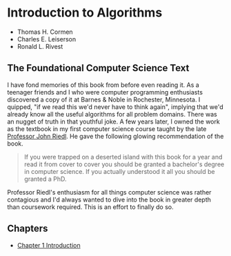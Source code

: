 # Introduction to Algorithms
- Thomas H. Cormen
- Charles E. Leiserson
- Ronald L. Rivest
## The Foundational Computer Science Text
I have fond memories of this book from before even reading it. As a teenager friends and I who were computer programming enthusiasts discovered a copy of it at Barnes & Noble in Rochester, Minnesota. I quipped, "if we read this we'd never have to think again", implying that we'd already know all the useful algorithms for all problem domains. There was an nugget of truth in that youthful joke.
A few years later, I owned the work as the textbook in my first computer science course taught by the late [Professor John Riedl](https://en.wikipedia.org/wiki/John_T._Riedl). He gave the following glowing recommendation of the book.
> If you were trapped on a deserted island with this book for a year and read it from cover to cover you should be granted a bachelor's degree in computer science. If you actually understood it all you should be granted a PhD.

Professor Riedl's enthusiasm for all things computer science was rather contagious and I'd always wanted to dive into the book in greater depth than coursework required. This is an effort to finally do so.
## Chapters
- [Chapter 1 Introduction](chapter-1.md)
